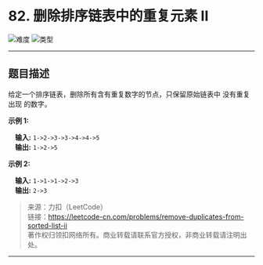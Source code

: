 # 82. 删除排序链表中的重复元素 II

![难度](https://img.shields.io/badge/难度-中等-f0ad4e.svg?logo=leetcode&style=flat)  ![类型](https://img.shields.io/badge/类型-链表-violet.svg?style=flat)

---

## 题目描述

给定一个排序链表，删除所有含有重复数字的节点，只保留原始链表中 没有重复出现 的数字。

**示例 1:**

&emsp;**输入:** `1->2->3->3->4->4->5`  
&emsp;**输出:** `1->2->5`

**示例 2:**

&emsp;**输入:** `1->1->1->2->3`  
&emsp;**输出:** `2->3`

> 来源：力扣（LeetCode）  
> 链接：https://leetcode-cn.com/problems/remove-duplicates-from-sorted-list-ii  
> 著作权归领扣网络所有。商业转载请联系官方授权，非商业转载请注明出处。  

---
